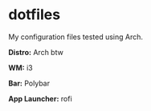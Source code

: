 # dotfiles

My configuration files tested using Arch.

**Distro:** Arch btw

**WM:** i3

**Bar:** Polybar

**App Launcher:** rofi

